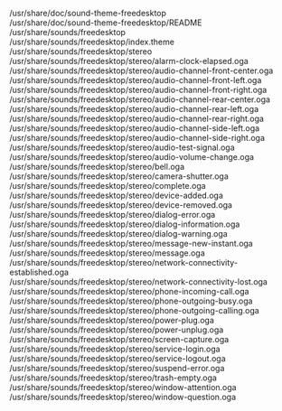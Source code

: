 /usr/share/doc/sound-theme-freedesktop  
/usr/share/doc/sound-theme-freedesktop/README  
/usr/share/sounds/freedesktop  
/usr/share/sounds/freedesktop/index.theme  
/usr/share/sounds/freedesktop/stereo  
/usr/share/sounds/freedesktop/stereo/alarm-clock-elapsed.oga  
/usr/share/sounds/freedesktop/stereo/audio-channel-front-center.oga  
/usr/share/sounds/freedesktop/stereo/audio-channel-front-left.oga  
/usr/share/sounds/freedesktop/stereo/audio-channel-front-right.oga  
/usr/share/sounds/freedesktop/stereo/audio-channel-rear-center.oga  
/usr/share/sounds/freedesktop/stereo/audio-channel-rear-left.oga  
/usr/share/sounds/freedesktop/stereo/audio-channel-rear-right.oga  
/usr/share/sounds/freedesktop/stereo/audio-channel-side-left.oga  
/usr/share/sounds/freedesktop/stereo/audio-channel-side-right.oga  
/usr/share/sounds/freedesktop/stereo/audio-test-signal.oga  
/usr/share/sounds/freedesktop/stereo/audio-volume-change.oga  
/usr/share/sounds/freedesktop/stereo/bell.oga  
/usr/share/sounds/freedesktop/stereo/camera-shutter.oga  
/usr/share/sounds/freedesktop/stereo/complete.oga  
/usr/share/sounds/freedesktop/stereo/device-added.oga  
/usr/share/sounds/freedesktop/stereo/device-removed.oga  
/usr/share/sounds/freedesktop/stereo/dialog-error.oga  
/usr/share/sounds/freedesktop/stereo/dialog-information.oga  
/usr/share/sounds/freedesktop/stereo/dialog-warning.oga  
/usr/share/sounds/freedesktop/stereo/message-new-instant.oga  
/usr/share/sounds/freedesktop/stereo/message.oga  
/usr/share/sounds/freedesktop/stereo/network-connectivity-established.oga  
/usr/share/sounds/freedesktop/stereo/network-connectivity-lost.oga  
/usr/share/sounds/freedesktop/stereo/phone-incoming-call.oga  
/usr/share/sounds/freedesktop/stereo/phone-outgoing-busy.oga  
/usr/share/sounds/freedesktop/stereo/phone-outgoing-calling.oga  
/usr/share/sounds/freedesktop/stereo/power-plug.oga  
/usr/share/sounds/freedesktop/stereo/power-unplug.oga  
/usr/share/sounds/freedesktop/stereo/screen-capture.oga  
/usr/share/sounds/freedesktop/stereo/service-login.oga  
/usr/share/sounds/freedesktop/stereo/service-logout.oga  
/usr/share/sounds/freedesktop/stereo/suspend-error.oga  
/usr/share/sounds/freedesktop/stereo/trash-empty.oga  
/usr/share/sounds/freedesktop/stereo/window-attention.oga  
/usr/share/sounds/freedesktop/stereo/window-question.oga  
